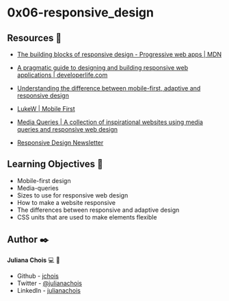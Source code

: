 # 0x06-responsive_design

## Resources 🔧
- [The building blocks of responsive design - Progressive web apps | MDN](https://developer.mozilla.org/en-US/docs/Web/Progressive_web_apps/Responsive/responsive_design_building_blocks)

- [A pragmatic guide to designing and building responsive web applications | developerlife.com](https://developerlife.com/2019/08/25/guide-to-building-responsive-web-apps/)

- [Understanding the difference between mobile-first, adaptive and responsive design](https://fredericgonzalo.com/en/2017/03/01/understanding-the-difference-between-mobile-first-adaptive-and-responsive-design/)

- [LukeW | Mobile First](https://www.lukew.com/ff/entry.asp?933)

- [Media Queries | A collection of inspirational websites using media queries and responsive web design](https://mediaqueri.es/)

- [Responsive Design Newsletter](https://responsivedesign.is/newsletter/)

## Learning Objectives 📖
- Mobile-first design
- Media-queries
- Sizes to use for responsive web design
- How to make a website responsive
- The differences between responsive and adaptive design
- CSS units that are used to make elements flexible

## Author ✒️

**Juliana Chois** :computer: :woman: 

- Github - [jchois](https://github.com/jchois)
- Twitter - [@julianachois](https://twitter.com/julianachois)
- LinkedIn - [julianachois](https://www.linkedin.com/in/julianachois)
